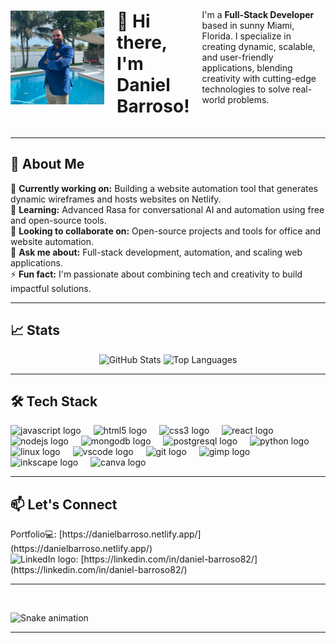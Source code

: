 <div align="left" style="display: flex; align-items: center; gap: 20px;">
  <img src="/images/myImage.png" alt="Daniel Barroso" width="150">
  <h1>👋 Hi there, I'm Daniel Barroso!</h1>
  <p>
  I'm a <strong>Full-Stack Developer</strong> based in sunny Miami, Florida. I specialize in creating dynamic, scalable, and user-friendly applications, blending creativity with cutting-edge technologies to solve real-world problems.
</p>
</div>


---

<h2>🌟 About Me</h2>
<p>🔭 <strong>Currently working on:</strong> Building a website automation tool that generates dynamic wireframes and hosts websites on Netlify.<br/>
🌱 <strong>Learning:</strong> Advanced Rasa for conversational AI and automation using free and open-source tools.<br/>
👯 <strong>Looking to collaborate on:</strong> Open-source projects and tools for office and website automation.<br/>
💬 <strong>Ask me about:</strong> Full-stack development, automation, and scaling web applications.<br/>
⚡ <strong>Fun fact:</strong> I'm passionate about combining tech and creativity to build impactful solutions.
</p>

---

<h2>📈 Stats</h2>
<div align="center">
  <img src="https://github-readme-stats.vercel.app/api?username=barroso2223&show_icons=true&theme=dracula" height="150" alt="GitHub Stats" />
  <img src="https://github-readme-stats.vercel.app/api/top-langs?username=barroso2223&layout=compact&theme=dracula" height="150" alt="Top Languages" />
</div>

---

<h2>🛠️ Tech Stack</h2>
<div>
  <img src="https://cdn.jsdelivr.net/gh/devicons/devicon/icons/javascript/javascript-original.svg" height="40" alt="javascript logo"  />
  <img width="12" />
  <img src="https://cdn.jsdelivr.net/gh/devicons/devicon/icons/html5/html5-original.svg" height="40" alt="html5 logo"  />
  <img width="12" />
  <img src="https://cdn.jsdelivr.net/gh/devicons/devicon/icons/css3/css3-original.svg" height="40" alt="css3 logo"  />
  <img width="12" />
  <img src="https://cdn.jsdelivr.net/gh/devicons/devicon/icons/react/react-original.svg" height="40" alt="react logo"  />
  <img width="12" />
  <img src="https://cdn.jsdelivr.net/gh/devicons/devicon/icons/nodejs/nodejs-original.svg" height="40" alt="nodejs logo"  />
  <img width="12" />
  <img src="https://cdn.jsdelivr.net/gh/devicons/devicon/icons/mongodb/mongodb-original.svg" height="40" alt="mongodb logo"  />
  <img width="12" />
  <img src="https://cdn.jsdelivr.net/gh/devicons/devicon/icons/postgresql/postgresql-original.svg" height="40" alt="postgresql logo"  />
  <img width="12" />
  <img src="https://cdn.jsdelivr.net/gh/devicons/devicon/icons/python/python-original.svg" height="40" alt="python logo"  />
  <img width="12" />
  <img src="https://cdn.jsdelivr.net/gh/devicons/devicon/icons/linux/linux-original.svg" height="40" alt="linux logo"  />
  <img width="12" />
  <img src="https://cdn.jsdelivr.net/gh/devicons/devicon/icons/vscode/vscode-original.svg" height="40" alt="vscode logo"  />
  <img width="12" />
  <img src="https://cdn.jsdelivr.net/gh/devicons/devicon/icons/git/git-original.svg" height="40" alt="git logo"  />
  <img width="12" />
  <img src="https://cdn.jsdelivr.net/gh/devicons/devicon/icons/gimp/gimp-original.svg" height="40" alt="gimp logo"  />
  <img width="12" />
  <img src="https://cdn.jsdelivr.net/gh/devicons/devicon/icons/inkscape/inkscape-original.svg" height="40" alt="inkscape logo"  />
  <img width="12" />
  <img src="https://cdn.jsdelivr.net/gh/devicons/devicon/icons/canva/canva-original.svg" height="40" alt="canva logo"  />
  <img width="12" />
</div>

---

<h2>📫 Let's Connect</h2>
<p>
Portfolio💻: [https://danielbarroso.netlify.app/](https://danielbarroso.netlify.app/)

<br/>
<img src="https://cdn.jsdelivr.net/gh/devicons/devicon/icons/linkedin/linkedin-original.svg" height="25" alt="LinkedIn logo">: [https://linkedin.com/in/daniel-barroso82/](https://linkedin.com/in/daniel-barroso82/)  
</p>




---

<br clear="both">

<p>
  <img src="https://raw.githubusercontent.com/barroso2223/barroso2223/output/snake.svg" alt="Snake animation" />
</p>


---



